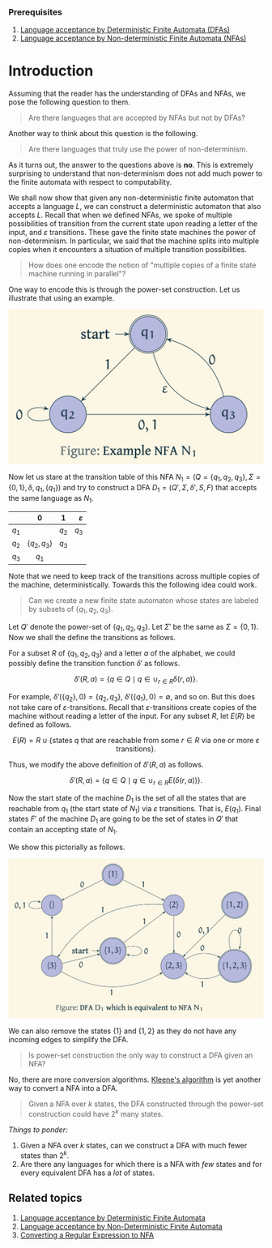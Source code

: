 ### Prerequisites

1. [Language acceptance by Deterministic Finite Automata (DFAs)](https://virtual-labs.github.io/exp-determinstic-finite-automaton-iiith/)
2. [Language acceptance by Non-deterministic Finite Automata (NFAs)](https://virtual-labs.github.io/exp-non-determinstic-finite-automaton-iiith/)

# Introduction

Assuming that the reader has the understanding of DFAs and NFAs, we pose the following question to them.

> Are there languages that are accepted by NFAs but not by DFAs?

Another way to think about this question is the following.

> Are there languages that truly use the power of non-determinism.

As it turns out, the answer to the questions above is **no**. This is extremely surprising to understand that non-determinism does not add much power to the finite automata with respect to computability.

We shall now show that given any non-deterministic finite automaton that accepts a language $L$, we can construct a deterministic automaton that also accepts $L$. Recall that when we defined NFAs, we spoke of multiple possibilities of transition from the current state upon reading a letter of the input, and $\varepsilon$ transitions. These gave the finite state machines the power of non-determinism. In particular, we said that the machine splits into multiple copies when it encounters a situation of multiple transition possibilities. 

> How does one encode the notion of "multiple copies of a finite state machine running in parallel"?

One way to encode this is through the power-set construction. Let us illustrate that using an example.

![Example of a NFA that we intend to convert to a DFA](images/NFAtoDFAExample1.png)

Now let us stare at the transition table of this NFA $N_1 = (Q = \{q_1, q_2, q_3\}, \Sigma = \{0,1\}, \delta, q_1, \{q_1\})$ and try to construct a DFA $D_1 = (Q', \Sigma, \delta', S, F)$ that accepts the same language as $N_1$.

|       | $0$            | $1$   | $\varepsilon$ |
|:------|:--------------:|:-----:|--------------:|
| $q_1$ |                | $q_2$ |         $q_3$ |
| $q_2$ | $\{q_2, q_3\}$ | $q_3$ |               |
| $q_3$ | $q_1$          |       |               |


<!-- 
Now let us rewrite this transition table as follows.

|           | $0$            | $1$       | $\varepsilon$ |
|:----------|:--------------:|:---------:|--------------:|
| $\{q_1\}$ |                | $\{q_2\}$ |     $\{q_3\}$ |
| $\{q_2\}$ | $\{q_2, q_3\}$ | $\{q_3\}$ |               |
| $\{q_3\}$ | $\{q_1\}$      |           |               |
--->

Note that we need to keep track of the transitions across multiple copies of the machine, deterministically. Towards this the following idea could work.

> Can we create a new finite state automaton whose states are labeled by subsets of $\{q_1, q_2, q_3\}$.

Let $Q'$ denote the power-set of $\{q_1, q_2, q_3\}$. Let $\Sigma'$ be the same as $\Sigma = \{0,1\}$. Now we shall the define the transitions as follows.

For a subset $R$ of $\{q_1, q_2, q_3\}$ and a letter $a$ of the alphabet, we could possibly define the transition function $\delta'$ as follows. 

$$\delta'(R,a) = \{q \in Q \mid q\in \cup_{r\in R}\delta(r,a) \}.$$

For example, $\delta'(\{q_2\}, 0) = \{q_2, q_3\}$, $\delta'(\{q_1\}, 0) = \emptyset$, and so on. But this does not take care of $\varepsilon$-transitions. Recall that $\varepsilon$-transitions create copies of the machine without reading a letter of the input. For any subset $R$, let $E(R)$ be defined as follows.

$$E(R) = R\cup \{\text{states $q$ that are reachable from some $r\in R$ via one or more $\varepsilon$ transitions}\}.$$

Thus, we modify the above definition of $\delta'(R,a)$ as follows.

$$\delta'(R,a) = \{q \in Q \mid q\in \cup_{r\in R}E(\delta(r,a)) \}.$$

Now the start state of the machine $D_1$ is the set of all the states that are reachable from $q_1$ (the start state of $N_1$) via $\varepsilon$ transitions. That is, $E({q_1})$. Final states $F'$ of the machine $D_1$ are going to be the set of states in $Q'$ that contain an accepting state of $N_1$.

We show this pictorially as follows.

![Equivalent DFA to the NFA $N_1$](images/EquivalentDFA.png)

We can also remove the states $\{1\}$ and $\{1,2\}$ as they do not have any incoming edges to simplify the DFA.

> Is power-set construction the only way to construct a DFA given an NFA?

No, there are more conversion algorithms. [Kleene's algorithm](https://en.wikipedia.org/wiki/Kleene%27s_algorithm) is yet another way to convert a NFA into a DFA.

> Given a NFA over $k$ states, the DFA constructed through the power-set construction could have $2^k$ many states.

*Things to ponder:*
1. Given a NFA over $k$ states, can we construct a DFA with much fewer states than $2^k$.
2. Are there any languages for which there is a NFA with *few* states and for every equivalent DFA has a *lot* of states.

## Related topics
1. [Language acceptance by Deterministic Finite Automata](https://virtual-labs.github.io/exp-determinstic-finite-automaton-iiith/)
2. [Language acceptance by Non-Deterministic Finite Automata](https://virtual-labs.github.io/exp-non-determinstic-finite-automaton-iiith/)
3. [Converting a Regular Expression to NFA](https://virtual-labs.github.io/exp-converting-regular-expression-iiith/)











